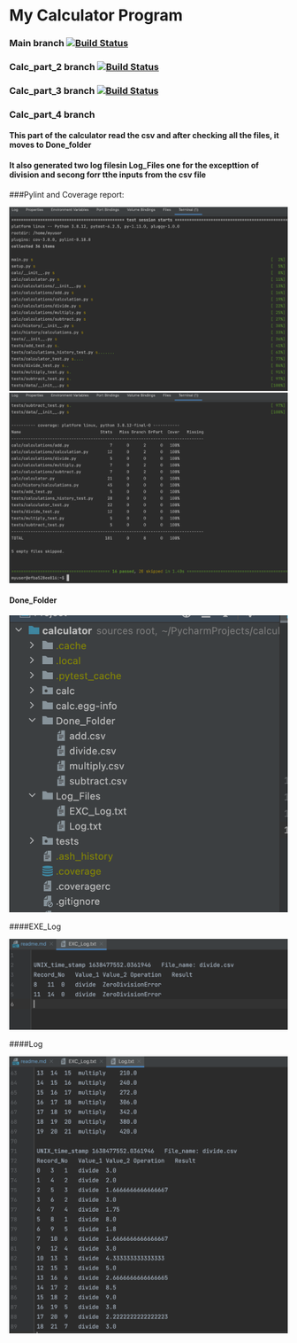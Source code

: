 # My Calculator Program
### Main branch [![Build Status](https://app.travis-ci.com/manankumbhani/calculator.svg?branch=main)](https://app.travis-ci.com/manankumbhani/calculator)
### Calc_part_2 branch [![Build Status](https://app.travis-ci.com/manankumbhani/calculator.svg?branch=calc_part_2)](https://app.travis-ci.com/manankumbhani/calculator)
### Calc_part_3 branch [![Build Status](https://app.travis-ci.com/manankumbhani/calculator.svg?branch=calc_part_3)](https://app.travis-ci.com/manankumbhani/calculator)
### Calc_part_4 branch
#### This part of the calculator read the csv and after checking all the files, it moves to Done_folder
#### It also generated two log filesin Log_Files one for the excepttion of division and secong forr tthe inputs from the csv file

###Pylint and Coverage report:

![](test_image/image_1.png)
![](test_image/image_2.png)

#### Done_Folder

![](test_image/image_3.png)

####EXE_Log

![](test_image/image_4.png)

####Log

![](test_image/image_5.png)